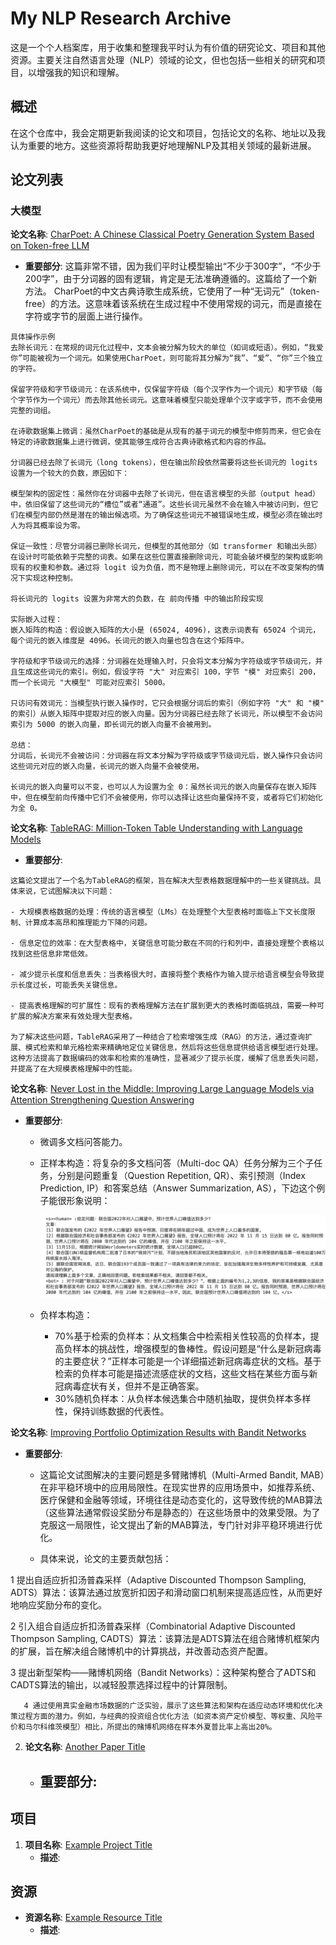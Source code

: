 # My NLP Research Archive

这是一个个人档案库，用于收集和整理我平时认为有价值的研究论文、项目和其他资源。主要关注自然语言处理（NLP）领域的论文，但也包括一些相关的研究和项目，以增强我的知识和理解。


## 概述

在这个仓库中，我会定期更新我阅读的论文和项目，包括论文的名称、地址以及我认为重要的地方。这些资源将帮助我更好地理解NLP及其相关领域的最新进展。

## 论文列表

### 大模型

**论文名称**: [CharPoet: A Chinese Classical Poetry Generation System Based on Token-free LLM](https://arxiv.org/abs/2401.03512)

   - **重要部分**: 
    这篇非常不错，因为我们平时让模型输出“不少于300字”，“不少于200字”，由于分词器的固有逻辑，肯定是无法准确遵循的。这篇给了一个新方法。
    CharPoet的中文古典诗歌生成系统，它使用了一种“无词元”（token-free）的方法。这意味着该系统在生成过程中不使用常规的词元，而是直接在字符或字节的层面上进行操作。
    
    具体操作示例
    去除长词元：在常规的词元化过程中，文本会被分解为较大的单位（如词或短语）。例如，“我爱你”可能被视为一个词元。如果使用CharPoet，则可能将其分解为“我”、“爱”、“你”三个独立的字符。
    
    保留字符级和字节级词元：在该系统中，仅保留字符级（每个汉字作为一个词元）和字节级（每个字节作为一个词元）而去除其他长词元。这意味着模型只能处理单个汉字或字节，而不会使用完整的词组。
    
    在诗歌数据集上微调：虽然CharPoet的基础是从现有的基于词元的模型中修剪而来，但它会在特定的诗歌数据集上进行微调，使其能够生成符合古典诗歌格式和内容的作品。
    
    分词器已经去除了长词元（long tokens），但在输出阶段依然需要将这些长词元的 logits 设置为一个较大的负数，原因如下：
    
    模型架构的固定性：虽然你在分词器中去除了长词元，但在语言模型的头部（output head）中，依旧保留了这些词元的“槽位”或者“通道”。这些长词元虽然不会在输入中被访问到，但它们在模型内部仍然是潜在的输出候选项。为了确保这些词元不被错误地生成，模型必须在输出时人为将其概率设为零。
    
    保证一致性：尽管分词器已删除长词元，但模型的其他部分（如 transformer 和输出头部）在设计时可能依赖于完整的词表。如果在这些位置直接删除词元，可能会破坏模型的架构或影响现有的权重和参数。通过将 logit 设为负值，而不是物理上删除词元，可以在不改变架构的情况下实现这种控制。
    
    将长词元的 logits 设置为非常大的负数，在 前向传播 中的输出阶段实现
    
    实际嵌入过程：
    嵌入矩阵的构造：假设嵌入矩阵的大小是 (65024, 4096)，这表示词表有 65024 个词元，每个词元的嵌入维度是 4096。长词元的嵌入向量也包含在这个矩阵中。
    
    字符级和字节级词元的选择：分词器在处理输入时，只会将文本分解为字符级或字节级词元，并且生成这些词元的索引。例如，假设字符 "大" 对应索引 100，字节 "模" 对应索引 200，而一个长词元 "大模型" 可能对应索引 5000。
    
    只访问有效词元：当模型执行嵌入操作时，它只会根据分词后的索引（例如字符 "大" 和 "模" 的索引）从嵌入矩阵中提取对应的嵌入向量。因为分词器已经去除了长词元，所以模型不会访问索引为 5000 的嵌入向量，即长词元的嵌入向量不会被用到。
    
    总结：
    分词后，长词元不会被访问：分词器在将文本分解为字符级或字节级词元后，嵌入操作只会访问这些词元对应的嵌入向量，长词元的嵌入向量不会被使用。
    
    长词元的嵌入向量可以不变，也可以人为设置为全 0：虽然长词元的嵌入向量保存在嵌入矩阵中，但在模型前向传播中它们不会被使用，你可以选择让这些向量保持不变，或者将它们初始化为全 0。



**论文名称**: [TableRAG: Million-Token Table Understanding with Language Models](https://arxiv.org/abs/2410.04739v1)

   - **重要部分**: 

    这篇论文提出了一个名为TableRAG的框架，旨在解决大型表格数据理解中的一些关键挑战。具体来说，它试图解决以下问题：
    
    - 大规模表格数据的处理：传统的语言模型（LMs）在处理整个大型表格时面临上下文长度限制、计算成本高昂和推理能力下降的问题。
    
    - 信息定位的效率：在大型表格中，关键信息可能分散在不同的行和列中，直接处理整个表格以找到这些信息非常低效。
    
    - 减少提示长度和信息丢失：当表格很大时，直接将整个表格作为输入提示给语言模型会导致提示长度过长，可能丢失关键信息。
    
    - 提高表格理解的可扩展性：现有的表格理解方法在扩展到更大的表格时面临挑战，需要一种可扩展的解决方案来有效处理大型表格。
    
    为了解决这些问题，TableRAG采用了一种结合了检索增强生成（RAG）的方法，通过查询扩展、模式检索和单元格检索来精确地定位关键信息，然后将这些信息提供给语言模型进行处理。这种方法提高了数据编码的效率和检索的准确性，显著减少了提示长度，缓解了信息丢失问题，并提高了在大规模表格理解中的性能。


**论文名称**: [Never Lost in the Middle: Improving Large Language Models via Attention Strengthening Question Answering](https://arxiv.org/abs/2311.09198)

   - **重要部分**: 

     - 微调多文档问答能力。

     - 正样本构造：将复杂的多文档问答（Multi-doc QA）任务分解为三个子任务，分别是问题重复（Question Repetition, QR）、索引预测（Index Prediction, IP）和答案总结（Answer Summarization, AS），下边这个例子能很形象说明：

       ![image-20240711190228310](image/image-20240711190228310.png)

     - 负样本构造：

       - 70%基于检索的负样本：从文档集合中检索相关性较高的负样本，提高负样本的挑战性，增强模型的鲁棒性。假设问题是“什么是新冠病毒的主要症状？”正样本可能是一个详细描述新冠病毒症状的文档。基于检索的负样本可能是描述流感症状的文档，这些文档在某些方面与新冠病毒症状有关，但并不是正确答案。
       - 30%随机负样本：从负样本候选集合中随机抽取，提供负样本多样性，保持训练数据的代表性。

**论文名称**: [Improving Portfolio Optimization Results with Bandit Networks](https://papers.cool/arxiv/2410.04217)

   - **重要部分**: 

        - 这篇论文试图解决的主要问题是多臂赌博机（Multi-Armed Bandit, MAB）在非平稳环境中的应用局限性。在现实世界的应用场景中，如推荐系统、医疗保健和金融等领域，环境往往是动态变化的，这导致传统的MAB算法（这些算法通常假设奖励分布是静态的）在这些场景中的效果受限。为了克服这一局限性，论文提出了新的MAB算法，专门针对非平稳环境进行优化。
        
        - 具体来说，论文的主要贡献包括：
     
       
   1 提出自适应折扣汤普森采样（Adaptive Discounted Thompson Sampling, ADTS）算法：该算法通过放宽折扣因子和滑动窗口机制来提高适应性，从而更好地响应奖励分布的变化。
       
   2 引入组合自适应折扣汤普森采样（Combinatorial Adaptive Discounted Thompson Sampling, CADTS）算法：该算法是ADTS算法在组合赌博机框架内的扩展，旨在解决组合赌博机中的计算挑战，并改善动态资产配置。
       
   3 提出新型架构——赌博机网络（Bandit Networks）：这种架构整合了ADTS和CADTS算法的输出，以减轻股票选择过程中的计算限制。
       
       4 通过使用真实金融市场数据的广泛实验，展示了这些算法和架构在适应动态环境和优化决策过程方面的潜力。例如，与经典的投资组合优化方法（如资本资产定价模型、等权重、风险平价和马尔科维茨模型）相比，所提出的赌博机网络在样本外夏普比率上高出20%。

2. **论文名称**: [Another Paper Title](http://example.com)

   - **重要部分**:
     - 



## 项目

1. **项目名称**: [Example Project Title](http://example.com)
   - **描述**: 

## 资源

- **资源名称**: [Example Resource Title](http://example.com)
  - **描述**: 
